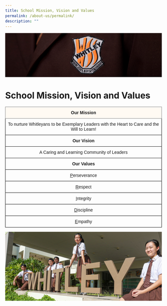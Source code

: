 ```yaml
---
title: School Mission, Vision and Values
permalink: /about-us/permalink/
description: ""
---
```

![](/images/about%20us.jpg)

School Mission, Vision and Values
=================================
<style type="text/css">
.tg  {border-collapse:collapse;border-spacing:0;}
.tg td{border-color:black;border-style:solid;border-width:1px;font-family:Arial, sans-serif;font-size:14px;
  overflow:hidden;padding:10px 5px;word-break:normal;}
.tg th{border-color:black;border-style:solid;border-width:1px;font-family:Arial, sans-serif;font-size:14px;
  font-weight:normal;overflow:hidden;padding:10px 5px;word-break:normal;}
.tg .tg-baqh{text-align:center;vertical-align:top}
.tg .tg-u9hg{background-color:#FFFAF3;border-color:inherit;font-weight:bold;text-align:center;vertical-align:top}
</style>
<table class="tg">
<thead>
  <tr>
    <th class="tg-u9hg">Our Mission</th>
  </tr>
</thead>
<tbody>
  <tr>
    <td class="tg-baqh">To nurture Whitleyans to be Exemplary Leaders with the Heart to Care and the Will to Learn!</td>
  </tr>
  <tr>
    <td class="tg-baqh"><span style="font-weight:bold">Our Vision</span></td>
  </tr>
  <tr>
    <td class="tg-baqh">A Caring and Learning Community of Leaders</td>
  </tr>
  <tr>
    <td class="tg-baqh"><span style="font-weight:bold">Our Values</span></td>
  </tr>
  <tr>
    <td class="tg-baqh"><span style="text-decoration:underline">P</span>erseverance</td>
  </tr>
  <tr>
    <td class="tg-baqh"><span style="text-decoration:underline">R</span>espect </td>
  </tr>
  <tr>
    <td class="tg-baqh"><span style="text-decoration:underline">I</span>ntegrity</td>
  </tr>
  <tr>
    <td class="tg-baqh"><span style="text-decoration:underline">D</span>iscipline</td>
  </tr>
  <tr>
    <td class="tg-baqh"><span style="text-decoration:underline">E</span>mpathy</td>
  </tr>
</tbody>
</table>

![](/images/034A0843A.jpeg)